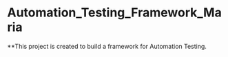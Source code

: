 # Automation_Testing_Framework_Maria

**This project is created to build a framework for Automation Testing.